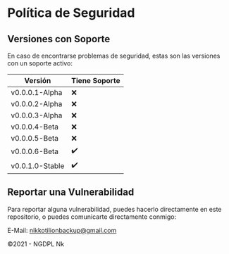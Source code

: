 # Política de Seguridad

## Versiones con Soporte

En caso de encontrarse problemas de seguridad, estas son las versiones con un soporte activo:

|     Versión      |    Tiene Soporte   |
| ---------------- | ------------------ |
|  v0.0.0.1-Alpha  |        :x:         |
|  v0.0.0.2-Alpha  |        :x:         |
|  v0.0.0.3-Alpha  |        :x:         |
|  v0.0.0.4-Beta   |        :x:         |
|  v0.0.0.5-Beta   |        :x:         |
|  v0.0.0.6-Beta   | :heavy_check_mark: |
| v0.0.1.0-Stable  | :heavy_check_mark: |

## Reportar una Vulnerabilidad

Para reportar alguna vulnerabilidad, puedes hacerlo directamente en este repositorio, o puedes comunicarte directamente conmigo:

E-Mail: nikkotilionbackup@gmail.com

©2021 - NGDPL Nk
